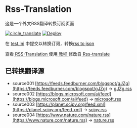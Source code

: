 # Rss-Translation

这是一个外文RSS翻译转换订阅页面 

[![circle_translate](https://github.com/okzhoubo/Rss-Translation/actions/workflows/circle_translate.yml/badge.svg)](https://github.com/okzhoubo/Rss-Translation/actions/workflows/circle_translate.yml)
[![Deploy](https://github.com/okzhoubo/Rss-Translation/actions/workflows/jekyll-gh-pages.yml/badge.svg)](https://github.com/okzhoubo/Rss-Translation/actions/workflows/jekyll-gh-pages.yml)

在 [test.ini](https://github.com/okzhoubo/Rss-Translation/blob/main/test.ini) 中提交以转换订阅，转换[rss to json](https://rss2json.com/)

查看[ RSS-Translation ](https://okzhoubo.github.io/RSS-Translation)使用[ 教程 ](https://www.tjsky.net/tutorial/644)修改自[ Rss-translate ](https://github.com/rcy1314/Rss-Translation/)

## 已转换翻译源

 - source001 [https://feeds.feedburner.com/blogspot/gJZg](https://feeds.feedburner.com/blogspot/gJZg) -> [gJZg.rss](rss/gJZg.rss)
 - source002 [https://blogs.microsoft.com/ai/feed](https://blogs.microsoft.com/ai/feed) -> [microsoft.rss](rss/microsoft.rss)
 - source003 [https://planet.scipy.org/feed.xml](https://planet.scipy.org/feed.xml) -> [scipy.rss](rss/scipy.rss)
 - source004 [https://www.nature.com/nature.rss](https://www.nature.com/nature.rss) -> [nature.rss](rss/nature.rss)
